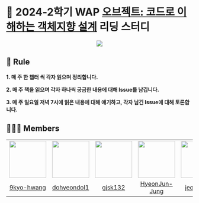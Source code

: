 # 📖 2024-2학기 WAP [오브젝트: 코드로 이해하는 객체지향 설계](https://wikibook.co.kr/object/) 리딩 스터디

<p align="center">
  <img src="https://contents.kyobobook.co.kr/sih/fit-in/458x0/pdt/9791158391409.jpg">
</p>

## 🤝 Rule
**1. 매 주 한 챕터 씩 각자 읽으며 정리합니다.**

**2. 매 주 책을 읽으며 각자 하나씩 궁금한 내용에 대해 Issue를 남깁니다.**

**3. 매 주 일요일 저녁 7시에 읽은 내용에 대해 얘기하고, 각자 남긴 Issue에 대해 토론합니다.**

## 🧑‍🤝‍🧑 Members
<table>
  <tr>
    <td align="center"><a href="https://github.com/9kyo-hwang"><img src="https://avatars.githubusercontent.com/u/49135176?v=4" width="100px;" alt=""/>
    <td align="center"><a href="https://github.com/dohyeondol1"><img src="https://avatars.githubusercontent.com/u/102894803?v=4" width="100px;" alt=""/>
    <td align="center"><a href="https://github.com/gjsk132"><img src="https://avatars.githubusercontent.com/u/113815454?v=4" width="100px;" alt=""/>
    <td align="center"><a href="https://github.com/HyeonJun-Jung"><img src="https://avatars.githubusercontent.com/u/126565285?v=4" width="100px;" alt=""/>
    <td align="center"><a href="https://github.com/jeongjaino"><img src="https://avatars.githubusercontent.com/u/77484719?v=4" width="100px;" alt=""/>
    <td align="center"><a href="https://github.com/Redish03"><img src="https://avatars.githubusercontent.com/u/98575563?v=4" width="100px;" alt=""/>
    <td align="center"><a href="https://github.com/tgyuuAn"><img src="https://avatars.githubusercontent.com/u/116813010?v=4" width="100px;" alt=""/>
  </tr>
    <tr>
    <td align="center"><a href="https://github.com/9kyo-hwang" title="Code">9kyo-hwang</a></td>
    <td align="center"><a href="https://github.com/dohyeondol1" title="Code">dohyeondol1</a></td>
    <td align="center"><a href="https://github.com/gjsk132" title="Code">gjsk132</a></td>
    <td align="center"><a href="https://github.com/HyeonJun-Jung" title="Code">HyeonJun-Jung</a></td>
    <td align="center"><a href="https://github.com/jeongjaino" title="Code">jeongjaino</a></td>
    <td align="center"><a href="https://github.com/Redish03" title="Code">Redish03</a></td>
    <td align="center"><a href="https://github.com/tgyuuAn" title="Code">tgyuuAn</a></td>
  </tr>
</table>

